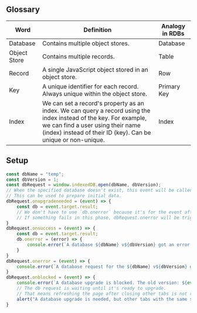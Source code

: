 ## Glossary

|Word|Definition|Analogy in RDBs|
|--|--|--|
|Database| Contains multiple object stores.|Database|
|Object Store|Contains multiple records.|Table|
|Record|A single JavaScript object stored in an object store.|Row|
|Key|A unique identifier for each record. Always unique within the object store.|Primary Key|
|Index|We can set a record's property as an index. We can query a record using the index instead of the key. For example, we can find a user using their name (index) instead of their ID (key). Can be unique or non-unique.|Index|

## Setup

```js
const dbName = "temp";
const dbVersion = 1;
const dbRequest = window.indexedDB.open(dbName, dbVersion);
// When the specified database doesn't exist, this event will be called.
// This can be used to prepare initial data.
dbRequest.onupgradeneeded = (event) => {
    const db = event.target.result;
    // We don't have to use `db.onerror` because it's for the event after db is fully opened.
    // If something fails in this phase, dbRequest.onerror will be triggered instead.
}
dbRequest.onsuccess = (event) => {
    const db = event.target.result;
    db.onerror = (error) => {
        console.error(`A database ${dbName} v${dbVersion} got an error: ${error}`);
    }
}
dbRequest.onerror = (event) => {
    console.error(`A database request for the ${dbName} v${dbVersion} got an error: ${event.target.error?.message}`);
}
dbRequest.onblocked = (event) => {
    console.error(`A database upgrade is blocked. The old version: ${event.oldVersion}, requested new version: ${event.newVersion}.`);
    // The db request is waiting until it's ready to upgrade.
    // That means refreshing the page after closing other tabs is not required in normal cases.
    alert("A database upgrade is needed, but other tabs with the same site are already open. Please close them.");
}
```
